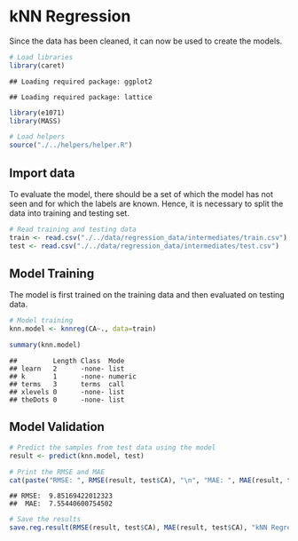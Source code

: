 # kNN Regression

Since the data has been cleaned, it can now be used to create the
models.

``` r
# Load libraries
library(caret)
```

    ## Loading required package: ggplot2

    ## Loading required package: lattice

``` r
library(e1071)
library(MASS)

# Load helpers
source("./../helpers/helper.R")
```

## Import data

To evaluate the model, there should be a set of which the model has not
seen and for which the labels are known. Hence, it is necessary to split
the data into training and testing set.

``` r
# Read training and testing data
train <- read.csv("./../data/regression_data/intermediates/train.csv")
test <- read.csv("./../data/regression_data/intermediates/test.csv")
```

## Model Training

The model is first trained on the training data and then evaluated on
testing data.

``` r
# Model training
knn.model <- knnreg(CA~., data=train)
```

``` r
summary(knn.model)
```

    ##         Length Class  Mode   
    ## learn   2      -none- list   
    ## k       1      -none- numeric
    ## terms   3      terms  call   
    ## xlevels 0      -none- list   
    ## theDots 0      -none- list

## Model Validation

``` r
# Predict the samples from test data using the model
result <- predict(knn.model, test)

# Print the RMSE and MAE
cat(paste("RMSE: ", RMSE(result, test$CA), "\n", "MAE: ", MAE(result, test$CA)))
```

    ## RMSE:  9.85169422012323 
    ##  MAE:  7.55440600754502

``` r
# Save the results
save.reg.result(RMSE(result, test$CA), MAE(result, test$CA), "kNN Regression")
```
